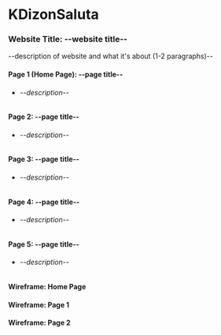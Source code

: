 # KDizonSaluta

<h3> Website Title: --website title-- </h3>

--description of website and what it's about (1-2 paragraphs)--

<h4> Page 1 (Home Page): --page title-- </h4>
<ul>
  <li><h6> --description-- </h6></li>
</ul>

<h4> Page 2: --page title-- </h4>
<ul>
  <li><h6> --description-- </h6></li>
</ul>

<h4> Page 3: --page title-- </h4>
<ul>
  <li><h6> --description-- </h6></li>
</ul>

<h4> Page 4: --page title-- </h4>
<ul>
  <li><h6> --description-- </h6></li>
</ul>

<h4> Page 5: --page title-- </h4>
<ul>
  <li><h6> --description-- </h6></li>
</ul>

<h4> Wireframe: Home Page </h4>



<h4> Wireframe: Page 1 </h4>



<h4> Wireframe: Page 2 </h4>

